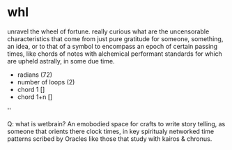# whl

unravel the wheel of fortune. really curious what are the uncensorable characteristics that come from just pure gratitude for someone, something, an idea, or to that of a symbol to encompass an epoch of certain passing times, like chords of notes with alchemical performant standards for which are upheld astrally, in some due time.

- radians (72)
- number of loops (2)
- chord 1 []
- chord 1+n []

''

Q: what is wetbrain? An emobodied space for crafts to write story telling, as someone that orients there clock times, in key spiritualy networked time patterns scribed by Oracles like those that study with kairos & chronus.